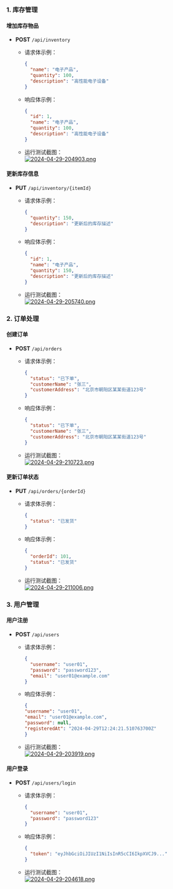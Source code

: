 
### 1. 库存管理

#### 增加库存物品
- **POST** `/api/inventory`
  - 请求体示例：
    ```json
    {
      "name": "电子产品",
      "quantity": 100,
      "description": "高性能电子设备"
    }
    ```
  - 响应体示例：
    ```json
    {
      "id": 1,
      "name": "电子产品",
      "quantity": 100,
      "description": "高性能电子设备"
    }
    ```

  - 运行测试截图：  
  [![2024-04-29-204903.png](https://i.postimg.cc/m2hzY8Yr/2024-04-29-204903.png)](https://postimg.cc/7f8ZD1Qv)

#### 更新库存信息
- **PUT** `/api/inventory/{itemId}`
  - 请求体示例：
    ```json
    {
      "quantity": 150,
      "description": "更新后的库存描述"
    }
    ```
  - 响应体示例：
    ```json
    {
      "id": 1,
      "name": "电子产品",
      "quantity": 150,
      "description": "更新后的库存描述"
    }
    ```

  - 运行测试截图：  
  [![2024-04-29-205740.png](https://i.postimg.cc/nrKJB83W/2024-04-29-205740.png)](https://postimg.cc/FkK8X65b)

### 2. 订单处理

#### 创建订单
- **POST** `/api/orders`
  - 请求体示例：
    ```json
    {
      "status": "已下单",
      "customerName": "张三",
      "customerAddress": "北京市朝阳区某某街道123号"
    }
    ```
  - 响应体示例：
    ```json
    {
      "status": "已下单",
      "customerName": "张三",
      "customerAddress": "北京市朝阳区某某街道123号"
    }
    ```

  - 运行测试截图：  
  [![2024-04-29-210723.png](https://i.postimg.cc/ZYjZbmy9/2024-04-29-210723.png)](https://postimg.cc/nMsN262Z)

#### 更新订单状态
- **PUT** `/api/orders/{orderId}`
  - 请求体示例：
    ```json
    {
      "status": "已发货"
    }
    ```
  - 响应体示例：
    ```json
    {
      "orderId": 101,
      "status": "已发货"
    }
    ```

  - 运行测试截图：  
  [![2024-04-29-211006.png](https://i.postimg.cc/MKhLx3tM/2024-04-29-211006.png)](https://postimg.cc/tYNkN5Kp)


### 3. 用户管理

#### 用户注册
- **POST** `/api/users`
  - 请求体示例：
    ```json
    {
      "username": "user01",
      "password": "password123",
      "email": "user01@example.com"
    }
    ```
  - 响应体示例：
    ```json
    {
    "username": "user01",
    "email": "user01@example.com",
    "password": null,
    "registeredAt": "2024-04-29T12:24:21.510763700Z"
    }
    ```

  - 运行测试截图：  
  [![2024-04-29-203919.png](https://i.postimg.cc/TYyMqDpx/2024-04-29-203919.png)](https://postimg.cc/JGW2RtNY)

#### 用户登录
- **POST** `/api/users/login`
  - 请求体示例：
    ```json
    {
      "username": "user01",
      "password": "password123"
    }
    ```
  - 响应体示例：
    ```json
    {
      "token": "eyJhbGciOiJIUzI1NiIsInR5cCI6IkpXVCJ9..."
    }
    ```

  - 运行测试截图：  
  [![2024-04-29-204618.png](https://i.postimg.cc/GtXDcfvW/2024-04-29-204618.png)](https://postimg.cc/4HhyPBLP)

